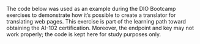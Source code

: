 The code below was used as an example during the DIO Bootcamp exercises to demonstrate how it’s possible to create a translator for translating web pages. This exercise is part of the learning path toward obtaining the AI-102 certification. Moreover, the endpoint and key may not work properly; the code is kept here for study purposes only.
